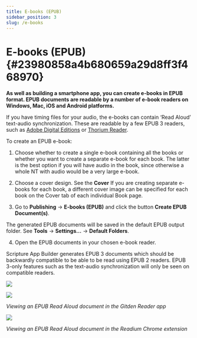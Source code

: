 ```yaml
---
title: E-books (EPUB)
sidebar_position: 3
slug: /e-books
---
```




# E-books (EPUB) {#23980858a4b680659a29d8ff3f468970}


**As well as building a smartphone app, you can create e-books in EPUB format. EPUB documents are readable by a number of e-book readers on Windows, Mac, iOS and Android platforms.**


If you have timing files for your audio, the e-books can contain ‘Read Aloud’ text-audio synchronization. These are readable by a few EPUB 3 readers, such as [Adobe Digital Editions](https://www.adobe.com/solutions/ebook/digital-editions.html) or [Thorium Reader](https://www.edrlab.org/software/thorium-reader/).


To create an EPUB e-book:


1. Choose whether to create a single e-book containing all the books or whether you want to create a separate e-book for each book. The latter is the best option if you will have audio in the book, since otherwise a whole NT with audio would be a very large e-book.


2. Choose a cover design. See the **Cover** If you are creating separate e-books for each book, a different cover image can be specified for each book on the Cover tab of each individual Book page.


3. Go to **Publishing** → **E-books (EPUB)** and click the button **Create EPUB Document(s)**.


The generated EPUB documents will be saved in the default EPUB output folder. See **Tools** → **Settings…** → **Default Folders**.


4. Open the EPUB documents in your chosen e-book reader.


Scripture App Builder generates EPUB 3 documents which should be backwardly compatible to be able to be read using EPUB 2 readers. EPUB 3-only features such as the text-audio synchronization will only be seen on compatible readers.


![](/notion_imgs/e-books.23980858-a4b6-801e-8909-dd6a77159a44.png)


![](/notion_imgs/e-books.23980858-a4b6-8002-9b4f-f67e0ce82a25.png)


_Viewing an EPUB Read Aloud document in the Gitden Reader app_


![](/notion_imgs/e-books.23980858-a4b6-8096-8fc1-e2f2628cac1d.png)


_Viewing an EPUB Read Aloud document in the Readium Chrome extension_

